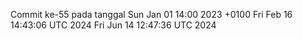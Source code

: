 Commit ke-55 pada tanggal Sun Jan 01 14:00 2023 +0100
Fri Feb 16 14:43:06 UTC 2024
Fri Jun 14 12:47:36 UTC 2024
